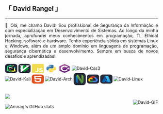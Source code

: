 ## 「 David Rangel 」

<hr>
 <div align="justify">👋 Olá, me chamo David! Sou profissional de Segurança da Informação e com especialização em Desenvolvimento de Sistemas. Ao longo da minha jornada, aprofundei meus conhecimentos em programação, TI, Ethical Hacking, software e hardware. Tenho experiência sólida em sistemas Linux e Windows, além de um amplo domínio em linguagens de programação, segurança cibernética e desenvolvimento. Sempre em busca de novos desafios e aprendizados! </div>

<div style="display: inline_block"><br>
  <img align="center" alt="David-PyCharm" height="30" width="40" src="https://github.com/tandpfun/skill-icons/raw/main/icons/PyCharm-Dark.svg">
  <img align="center" alt="David-Vim" height="30" width="40" src="https://raw.githubusercontent.com/tandpfun/skill-icons/65dea6c4eaca7da319e552c09f4cf5a9a8dab2c8/icons/VIM-Dark.svg">
  <img align="center" alt="David-Js" height="30" width="40" src="https://raw.githubusercontent.com/devicons/devicon/master/icons/javascript/javascript-plain.svg">
  <img align="center" alt="David-Python" height="30" width="40" src="https://raw.githubusercontent.com/devicons/devicon/master/icons/python/python-original.svg">
  <img align="center" alt="David-Csharp" height="30" width="40" src="https://raw.githubusercontent.com/devicons/devicon/master/icons/csharp/csharp-original.svg">
  <img align="center" alt="David-Css3" height="30" width="40" src="https://cdn.jsdelivr.net/gh/devicons/devicon@latest/icons/css3/css3-original.svg">

 <br>
  <img align="center" alt="David-Kali" height="30" width="40" src="https://github.com/tandpfun/skill-icons/raw/main/icons/Kali-Dark.svg">
  <img align="center" alt="David-Html" height="30" width="40" src="https://github.com/tandpfun/skill-icons/blob/main/icons/HTML.svg">
  <img align="center" alt="David-Arch" height="30" width="40" src="https://github.com/tandpfun/skill-icons/raw/main/icons/Arch-Dark.svg">
  <img align="center" alt="David-Neovim" heght="30" width="40" src="https://github.com/tandpfun/skill-icons/raw/main/icons/NeoVim-Dark.svg">
  <img align="center" alt="David-Cloud" height="30" width="40" src="https://github.com/tandpfun/skill-icons/raw/main/icons/GCP-Dark.svg">
  <img align="center" alt="David-Azure" height="30" width="40" src="https://github.com/tandpfun/skill-icons/raw/main/icons/Azure-Dark.svg">
  <img align="center" alt="David-Linux" height="30" width="40" src="https://cdn.jsdelivr.net/gh/devicons/devicon@latest/icons/linux/linux-original.svg">
  
</div>

##

<div> 
  <a href="https://www.linkedin.com/in/davidrrsoares/" target="_blank"><img src="https://img.shields.io/badge/-LinkedIn-%230077B5?style=for-the-badge&logo=linkedin&logoColor=white" target="_blank"></a> 
</div>

<img align="right" alt="David-GIF" height="210" src="https://i.pinimg.com/originals/c4/37/12/c43712af49b76ffbf268dd254800624d.gif">
 
![Anurag's GitHub stats](https://github-readme-stats.vercel.app/api?username=David-Rangel-01&show_icons=true&theme=transparent)
  
</div>
